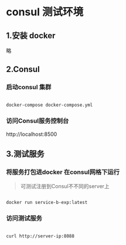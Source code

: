 # consul 测试环境

## 1.安装 docker 

略

## 2.Consul

### 启动consul 集群

```bash

docker-compose docker-compose.yml

```

### 访问Consul服务控制台

http://localhost:8500


## 3.测试服务

### 将服务打包进docker 在consul网格下运行

> 可测试注册到Consul不不同的server上

```bash

docker run service-b-exp:latest

```

### 访问测试服务

```bash

curl http://server-ip:8088

```
